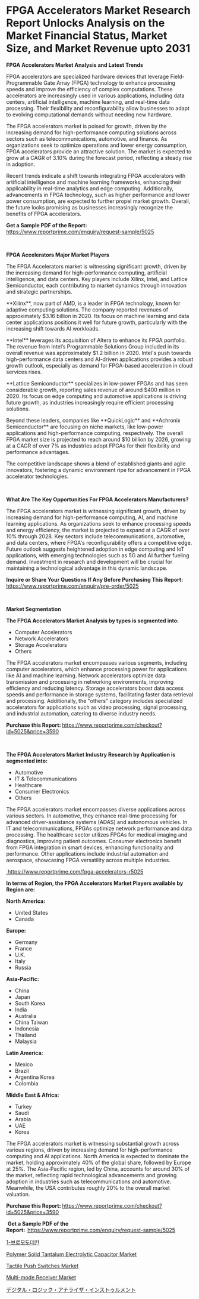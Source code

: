 <p><h1>FPGA Accelerators Market Research Report Unlocks Analysis on the Market Financial Status, Market Size, and Market Revenue upto 2031</h1></p><p><strong>FPGA Accelerators Market Analysis and Latest Trends</strong></p>
<p><p>FPGA accelerators are specialized hardware devices that leverage Field-Programmable Gate Array (FPGA) technology to enhance processing speeds and improve the efficiency of complex computations. These accelerators are increasingly used in various applications, including data centers, artificial intelligence, machine learning, and real-time data processing. Their flexibility and reconfigurability allow businesses to adapt to evolving computational demands without needing new hardware.</p><p>The FPGA accelerators market is poised for growth, driven by the increasing demand for high-performance computing solutions across sectors such as telecommunications, automotive, and finance. As organizations seek to optimize operations and lower energy consumption, FPGA accelerators provide an attractive solution. The market is expected to grow at a CAGR of 3.10% during the forecast period, reflecting a steady rise in adoption. </p><p>Recent trends indicate a shift towards integrating FPGA accelerators with artificial intelligence and machine learning frameworks, enhancing their applicability in real-time analytics and edge computing. Additionally, advancements in FPGA technology, such as higher performance and lower power consumption, are expected to further propel market growth. Overall, the future looks promising as businesses increasingly recognize the benefits of FPGA accelerators. </p></p>
<p><strong>Get a Sample PDF of the Report:&nbsp;</strong> <a href="https://www.reportprime.com/enquiry/request-sample/5025">https://www.reportprime.com/enquiry/request-sample/5025</a></p>
<p>&nbsp;</p>
<p><strong>FPGA Accelerators Major Market Players</strong></p>
<p><p>The FPGA Accelerators market is witnessing significant growth, driven by the increasing demand for high-performance computing, artificial intelligence, and data centers. Key players include Xilinx, Intel, and Lattice Semiconductor, each contributing to market dynamics through innovation and strategic partnerships.</p><p>**Xilinx**, now part of AMD, is a leader in FPGA technology, known for adaptive computing solutions. The company reported revenues of approximately $3.16 billion in 2020. Its focus on machine learning and data center applications positions it well for future growth, particularly with the increasing shift towards AI workloads.</p><p>**Intel** leverages its acquisition of Altera to enhance its FPGA portfolio. The revenue from Intel’s Programmable Solutions Group included in its overall revenue was approximately $1.2 billion in 2020. Intel's push towards high-performance data centers and AI-driven applications provides a robust growth outlook, especially as demand for FPGA-based acceleration in cloud services rises.</p><p>**Lattice Semiconductor** specializes in low-power FPGAs and has seen considerable growth, reporting sales revenue of around $400 million in 2020. Its focus on edge computing and automotive applications is driving future growth, as industries increasingly require efficient processing solutions.</p><p>Beyond these leaders, companies like **QuickLogic** and **Achronix Semiconductor** are focusing on niche markets, like low-power applications and high-performance computing, respectively. The overall FPGA market size is projected to reach around $10 billion by 2026, growing at a CAGR of over 7% as industries adopt FPGAs for their flexibility and performance advantages.</p><p>The competitive landscape shows a blend of established giants and agile innovators, fostering a dynamic environment ripe for advancement in FPGA accelerator technologies.</p></p>
<p>&nbsp;</p>
<p><strong>What Are The Key Opportunities For FPGA Accelerators Manufacturers?</strong></p>
<p><p>The FPGA accelerators market is witnessing significant growth, driven by increasing demand for high-performance computing, AI, and machine learning applications. As organizations seek to enhance processing speeds and energy efficiency, the market is projected to expand at a CAGR of over 10% through 2028. Key sectors include telecommunications, automotive, and data centers, where FPGA's reconfigurability offers a competitive edge. Future outlook suggests heightened adoption in edge computing and IoT applications, with emerging technologies such as 5G and AI further fueling demand. Investment in research and development will be crucial for maintaining a technological advantage in this dynamic landscape.</p></p>
<p><strong>Inquire or Share Your Questions If Any Before Purchasing This Report:</strong> <a href="https://www.reportprime.com/enquiry/pre-order/5025">https://www.reportprime.com/enquiry/pre-order/5025</a></p>
<p>&nbsp;</p>
<p><strong>Market Segmentation</strong></p>
<p><strong>The FPGA Accelerators Market Analysis by types is segmented into:</strong></p>
<p><ul><li>Computer Accelerators</li><li>Network Accelerators</li><li>Storage Accelerators</li><li>Others</li></ul></p>
<p><p>The FPGA accelerators market encompasses various segments, including computer accelerators, which enhance processing power for applications like AI and machine learning. Network accelerators optimize data transmission and processing in networking environments, improving efficiency and reducing latency. Storage accelerators boost data access speeds and performance in storage systems, facilitating faster data retrieval and processing. Additionally, the "others" category includes specialized accelerators for applications such as video processing, signal processing, and industrial automation, catering to diverse industry needs.</p></p>
<p><strong>Purchase this Report:&nbsp;</strong><a href="https://www.reportprime.com/checkout?id=5025&price=3590">https://www.reportprime.com/checkout?id=5025&price=3590</a></p>
<p>&nbsp;</p>
<p><strong>The FPGA Accelerators Market Industry Research by Application is segmented into:</strong></p>
<p><ul><li>Automotive</li><li>IT & Telecommunications</li><li>Healthcare</li><li>Consumer Electronics</li><li>Others</li></ul></p>
<p><p>The FPGA accelerators market encompasses diverse applications across various sectors. In automotive, they enhance real-time processing for advanced driver-assistance systems (ADAS) and autonomous vehicles. In IT and telecommunications, FPGAs optimize network performance and data processing. The healthcare sector utilizes FPGAs for medical imaging and diagnostics, improving patient outcomes. Consumer electronics benefit from FPGA integration in smart devices, enhancing functionality and performance. Other applications include industrial automation and aerospace, showcasing FPGA versatility across multiple industries.</p></p>
<p><a href="https://www.reportprime.com/fpga-accelerators-r5025">&nbsp;https://www.reportprime.com/fpga-accelerators-r5025</a></p>
<p><strong>In terms of Region, the FPGA Accelerators Market Players available by Region are:</strong></p>
<p>
    <p> <strong> North America: </strong>
        <ul>
            <li>United States</li>
            <li>Canada</li>
        </ul>
        </p> 
    <p> <strong> Europe: </strong>
        <ul>
            <li>Germany</li>
            <li>France</li>
            <li>U.K.</li>
            <li>Italy</li>
            <li>Russia</li>
        </ul>
        </p> 
    <p> <strong> Asia-Pacific: </strong>
        <ul>
            <li>China</li>
            <li>Japan</li>
            <li>South Korea</li>
            <li>India</li>
            <li>Australia</li>
            <li>China Taiwan</li>
            <li>Indonesia</li>
            <li>Thailand</li>
            <li>Malaysia</li>
        </ul>
        </p> 
    <p> <strong> Latin America: </strong>
        <ul>
            <li>Mexico</li>
            <li>Brazil</li>
            <li>Argentina Korea</li>
            <li>Colombia</li>
        </ul>
        </p> 
    <p> <strong> Middle East & Africa: </strong>
        <ul>
            <li>Turkey</li>
            <li>Saudi</li>
            <li>Arabia</li>
            <li>UAE</li>
            <li>Korea</li>
        </ul>
    </p>
    </p>
<p><p>The FPGA accelerators market is witnessing substantial growth across various regions, driven by increasing demand for high-performance computing and AI applications. North America is expected to dominate the market, holding approximately 40% of the global share, followed by Europe at 25%. The Asia-Pacific region, led by China, accounts for around 30% of the market, reflecting rapid technological advancements and growing adoption in industries such as telecommunications and automotive. Meanwhile, the USA contributes roughly 20% to the overall market valuation.</p></p>
<p><strong>Purchase this Report: </strong><a href="https://www.reportprime.com/checkout?id=5025&price=3590">https://www.reportprime.com/checkout?id=5025&price=3590</a></p>
<p>&nbsp;<strong>Get a Sample PDF of the Report:&nbsp;&nbsp;</strong><a href="https://www.reportprime.com/enquiry/request-sample/5025">https://www.reportprime.com/enquiry/request-sample/5025</a></p>
<p><strong></strong></p>
<p><p><a href="https://medium.com/@deangaylotyrd8909867/1-bromododecane-market-%EC%9D%98-%EA%B8%80%EB%A1%9C%EB%B2%8C-%EC%8B%9C%EC%9E%A5-%EA%B0%9C%EC%9A%94%EB%8A%94-%EC%A0%84-%EC%84%B8%EA%B3%84-%EB%B0%8F-%EC%A3%BC%EC%9A%94-%EC%8B%9C%EC%9E%A5%EC%9D%98-%EC%82%B0%EC%97%85%EC%97%90-%EC%98%81%ED%96%A5%EC%9D%84-%EB%AF%B8%EC%B9%98%EB%8A%94-%EC%A3%BC%EC%9A%94-%ED%8A%B8%EB%A0%8C%EB%93%9C%EC%97%90-%EB%8C%80%ED%95%9C-%EB%8F%85%ED%8A%B9%ED%95%9C-%EA%B4%80%EC%A0%90%EC%9D%84-%EC%A0%9C%EA%B3%B5%ED%95%A9%EB%8B%88%EB%8B%A4-06522dd2e63b">1-브로모도데칸</a></p><p><a href="https://github.com/ashepherd82/Market-Research-Report-List-6/blob/main/polymer-solid-tantalum-electrolytic-capacitor-market.md">Polymer Solid Tantalum Electrolytic Capacitor Market</a></p><p><a href="https://github.com/JakirUddin651/Market-Research-Report-List-1/blob/main/tactile-push-switches-market.md">Tactile Push Switches Market</a></p><p><a href="https://medium.com/@karianerice/the-growth-of-the-multi-mode-receiver-market-has-been-significant-driven-by-various-critical-1ee077a2df4d?postPublishedType=initial">Multi-mode Receiver Market</a></p><p><a href="https://medium.com/@shawnsmihv6/digital-logic-analyzer-instrument-market-%E3%81%AF-%E3%82%B3%E3%82%B9%E3%83%88%E7%AE%A1%E7%90%86%E3%81%A8%E5%8A%B9%E7%8E%87%E5%90%91%E4%B8%8A%E3%82%92%E5%84%AA%E5%85%88%E3%81%97%E3%81%BE%E3%81%99-%E3%81%95%E3%82%89%E3%81%AB-%E5%A0%B1%E5%91%8A%E6%9B%B8%E3%81%AF%E5%B8%82%E5%A0%B4%E3%81%AE%E9%9C%80%E8%A6%81%E9%9D%A2%E3%81%A8%E4%BE%9B%E7%B5%A6%E9%9D%A2%E3%81%AE%E4%B8%A1%E6%96%B9%E3%82%92%E3%82%AB%E3%83%90%E3%83%BC%E3%81%97%E3%81%A6%E3%81%84%E3%81%BE%E3%81%99-01d8eb657469">デジタル・ロジック・アナライザ・インストゥルメント</a></p></p>